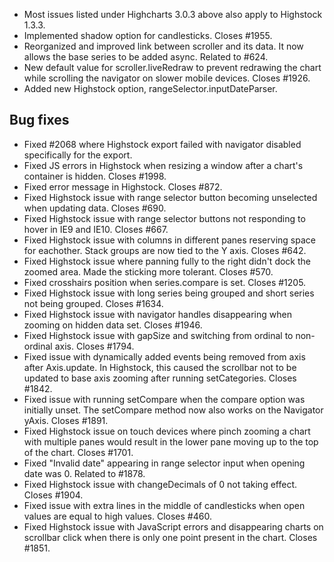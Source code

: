 - Most issues listed under Highcharts 3.0.3 above also apply to Highstock 1.3.3.
- Implemented shadow option for candlesticks. Closes #1955.
- Reorganized and improved link between scroller and its data. It now allows the base series to be added async. Related to #624.
- New default value for scroller.liveRedraw to prevent redrawing the chart while scrolling the navigator on slower mobile devices. Closes #1926.
- Added new Highstock option, rangeSelector.inputDateParser.
## Bug fixes 
- Fixed #2068 where Highstock export failed with navigator disabled specifically for the export.
- Fixed JS errors in Highstock when resizing a window after a chart's container is hidden. Closes #1998.
- Fixed error message in Highstock. Closes #872.
- Fixed Highstock issue with range selector button becoming unselected when updating data. Closes #690.
- Fixed Highstock issue with range selector buttons not responding to hover in IE9 and IE10. Closes #667.
- Fixed Highstock issue with columns in different panes reserving space for eachother. Stack groups are now tied to the Y axis. Closes #642.
- Fixed Highstock issue where panning fully to the right didn't dock the zoomed area. Made the sticking more tolerant. Closes #570.
- Fixed crosshairs position when series.compare is set. Closes #1205.
- Fixed Highstock issue with long series being grouped and short series not being grouped. Closes #1634.
- Fixed Highstock issue with navigator handles disappearing when zooming on hidden data set. Closes #1946.
- Fixed Highstock issue with gapSize and switching from ordinal to non-ordinal axis. Closes #1794.
- Fixed issue with dynamically added events being removed from axis after Axis.update. In Highstock, this caused the scrollbar not to be updated to base axis zooming after running setCategories. Closes #1842.
- Fixed issue with running setCompare when the compare option was initially unset. The setCompare method now also works on the Navigator yAxis. Closes #1891.
- Fixed Highstock issue on touch devices where pinch zooming a chart with multiple panes would result in the lower pane moving up to the top of the chart. Closes #1701.
- Fixed "Invalid date" appearing in range selector input when opening date was 0. Related to #1878.
- Fixed Highstock issue with changeDecimals of 0 not taking effect. Closes #1904.
- Fixed issue with extra lines in the middle of candlesticks when open values are equal to high values. Closes #460.
- Fixed Highstock issue with JavaScript errors and disappearing charts on scrollbar click when there is only one point present in the chart. Closes #1851.